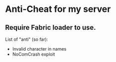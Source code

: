 # Anti-Cheat for my server
## Require Fabric loader to use.
List of "anti" (so far):
- Invalid character in names
- NoComCrash exploit
